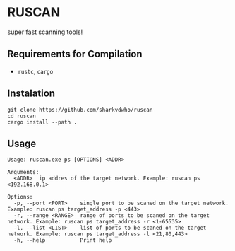 # RUSCAN
super fast scanning tools! 

## Requirements for Compilation

- `rustc`, `cargo`

## Instalation
```shell
git clone https://github.com/sharkvdwho/ruscan
cd ruscan
cargo install --path .
```


## Usage

```shell
Usage: ruscan.exe ps [OPTIONS] <ADDR>

Arguments:
  <ADDR>  ip addres of the target network. Example: ruscan ps <192.168.0.1>

Options:
  -p, --port <PORT>    single port to be scaned on the target network. Example: ruscan ps target_address -p <443>
  -r, --range <RANGE>  range of ports to be scaned on the target network. Example: ruscan ps target_address -r <1-65535>
  -l, --list <LIST>    list of ports to be scaned on the target network. Example: ruscan ps target_address -l <21,80,443>
  -h, --help           Print help